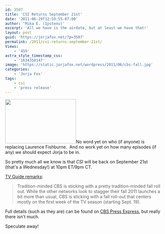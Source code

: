 ```yaml
---
id: 3507
title: 'CSI Returns September 21st'
date: '2011-06-29T12:59:55-07:00'
author: 'Mika E. (Ipstenu)'
excerpt: 'All we have is the airdate, but at least we have that!'
layout: post
guid: 'https://jorjafox.net/?p=3507'
permalink: /2011/csi-returns-september-21st/
Views:
    - '459'
astra_style_timestamp_css:
    - '1634358147'
image: 'https://static.jorjafox.net/wordpress/2011/06/cbs-fall.jpg'
categories:
    - 'Jorja Fox'
tags:
    - csi
    - 'press release'
---
```


<img class="size-medium wp-image-3508 alignleft" title="cbs-fall" src="//static.jorjafox.net/wordpress/2011/06/cbs-fall-230x143.jpg" alt="" width="230" height="143" />No word yet on who (if anyone) is replacing Laurence Fishburne.  And no work yet on how many episodes (if any) we should expect Jorja to be in.

So pretty much all we know is that _CSI_ will be back on September 21st (that's a Wednesday!) at 10pm ET/9pm CT.

<a href="https://www.facebook.com/notes/tv-guide-magazine/cbs-unveils-fall-launch-dates-sticks-with-premiere-week/249339448414191">TV Guide remarks</a>:
<blockquote>Tradition-minded CBS is sticking with a pretty tradition-minded fall roll out. While the other networks look to stagger their fall 2011 launches a bit more than usual, CBS is sticking with a fall roll-out that centers mostly on the first week of the TV season (starting Sept. 19).</blockquote>
Full details (such as they are) can be found on <a href="http://www.cbspressexpress.com/div.php/cbs_entertainment/release?id=28633">CBS Press Express</a>, but really there isn't much.

Speculate away!
